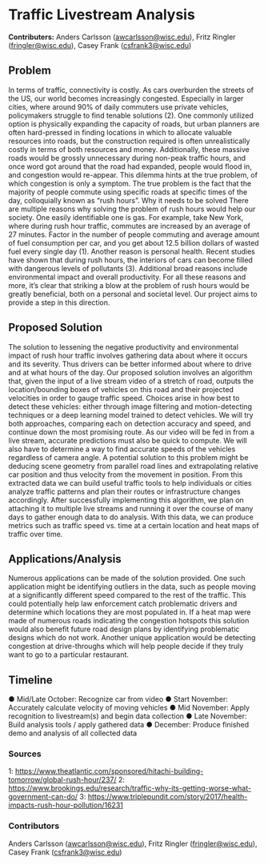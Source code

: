 # Traffic Livestream Analysis
**Contributers:** Anders Carlsson (awcarlsson@wisc.edu), Fritz Ringler (fringler@wisc.edu),
Casey Frank (csfrank3@wisc.edu)
## Problem
In terms of traffic, connectivity is costly. As cars overburden the streets of the US, our world
becomes increasingly congested. Especially in larger cities, where around 90% of daily
commuters use private vehicles, policymakers struggle to find tenable solutions (2). One
commonly utilized option is physically expanding the capacity of roads, but urban planners are
often hard-pressed in finding locations in which to allocate valuable resources into roads, but
the construction required is often unrealistically costly in terms of both resources and money.
Additionally, these massive roads would be grossly unnecessary during non-peak traffic hours,
and once word got around that the road had expanded, people would flood in, and congestion
would re-appear. This dilemma hints at the true problem, of which congestion is only a
symptom. The true problem is the fact that the majority of people commute using specific roads
at specific times of the day, colloquially known as “rush hours”.
Why it needs to be solved
There are multiple reasons why solving the problem of rush hours would help our society. One
easily identifiable one is gas. For example, take New York, where during rush hour traffic,
commutes are increased by an average of 27 minutes. Factor in the number of people
commuting and average amount of fuel consumption per car, and you get about 12.5 billion
dollars of wasted fuel every single day (1). Another reason is personal health. Recent studies
have shown that during rush hours, the interiors of cars can become filled with dangerous levels
of pollutants (3). Additional broad reasons include environmental impact and overall productivity.
For all these reasons and more, it’s clear that striking a blow at the problem of rush hours would
be greatly beneficial, both on a personal and societal level. Our project aims to provide a step in
this direction.
## Proposed Solution
The solution to lessening the negative productivity and environmental impact of rush hour traffic
involves gathering data about where it occurs and its severity. Thus drivers can be better
informed about where to drive and at what hours of the day. Our proposed solution involves an
algorithm that, given the input of a live stream video of a stretch of road, outputs the
location/bounding boxes of vehicles on this road and their projected velocities in order to gauge
traffic speed. Choices arise in how best to detect these vehicles: either through image filtering
and motion-detecting techniques or a deep learning model trained to detect vehicles. We will try
both approaches, comparing each on detection accuracy and speed, and continue down the
most promising route. As our video will be fed in from a live stream, accurate predictions must
also be quick to compute. We will also have to determine a way to find accurate speeds of the
vehicles regardless of camera angle. A potential solution to this problem might be deducing
scene geometry from parallel road lines and extrapolating relative car position and thus velocity
from the movement in position. From this extracted data we can build useful traffic tools to help
individuals or cities analyze traffic patterns and plan their routes or infrastructure changes
accordingly. After successfully implementing this algorithm, we plan on attaching it to multiple
live streams and running it over the course of many days to gather enough data to do analysis.
With this data, we can produce metrics such as traffic speed vs. time at a certain location and
heat maps of traffic over time.
## Applications/Analysis
Numerous applications can be made of the solution provided. One such application might be
identifying outliers in the data, such as people moving at a significantly different speed
compared to the rest of the traffic. This could potentially help law enforcement catch problematic
drivers and determine which locations they are most populated in. If a heat map were made of
numerous roads indicating the congestion hotspots this solution would also benefit future road
design plans by identifying problematic designs which do not work. Another unique application
would be detecting congestion at drive-throughs which will help people decide if they truly want
to go to a particular restaurant.
## Timeline
● Mid/Late October: Recognize car from video
● Start November: Accurately calculate velocity of moving vehicles
● Mid November: Apply recognition to livestream(s) and begin data collection
● Late November: Build analysis tools / apply gathered data
● December: Produce finished demo and analysis of all collected data
### Sources
1: https://www.theatlantic.com/sponsored/hitachi-building-tomorrow/global-rush-hour/237/
2: https://www.brookings.edu/research/traffic-why-its-getting-worse-what-government-can-do/
3: https://www.triplepundit.com/story/2017/health-impacts-rush-hour-pollution/16231


































































































### Contributors
Anders Carlsson (awcarlsson@wisc.edu), Fritz Ringler (fringler@wisc.edu), Casey Frank (csfrank3@wisc.edu)
